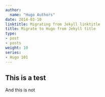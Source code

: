 ```yaml
---
author:
  name: "Hugo Authors"
date: 2014-03-10
linktitle: Migrating from Jekyll linktitle
title: Migrate to Hugo from Jekyll title
type:
- post
- posts
weight: 10
series:
- Hugo 101
---
```


## This is a test
And this is not